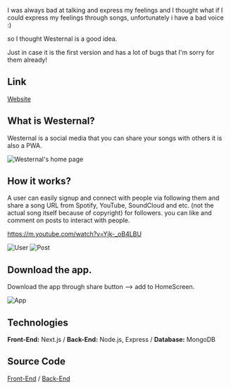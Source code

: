 I was always bad at talking and express my feelings and I thought what if I could express my feelings through songs, unfortunately i have a bad voice :)

so I thought Westernal is a good idea.

Just in case it is the first version and has a lot of bugs that I'm sorry for them already!

## Link
[Website](https://social-media-westernal.vercel.app/)

## What is Westernal?
Westernal is a social media that you can share your songs with others it is also a PWA.


![Westernal's home page](https://dev-to-uploads.s3.amazonaws.com/uploads/articles/3xfnajylsv0glu9qv6n0.jpeg)

## How it works?
A user can easily signup and connect with people via following them and share a song URL from Spotify, YouTube, SoundCloud and etc. (not the actual song itself because of copyright) for followers. you can like and comment on posts to interact with people.

https://m.youtube.com/watch?v=Yjk-_oB4LBU

![User](https://dev-to-uploads.s3.amazonaws.com/uploads/articles/2gbei9vfx3sdsmhc34hn.jpeg) ![Post](https://dev-to-uploads.s3.amazonaws.com/uploads/articles/bogqh3f0ljhzxy0svzpg.png)

## Download the app.
Download the app through share button --> add to HomeScreen.


![App](https://dev-to-uploads.s3.amazonaws.com/uploads/articles/bky7y3ulqp4vvo0kvmxf.png)

## Technologies
**Front-End:** Next.js /
**Back-End:** Node.js, Express /
**Database:** MongoDB

## Source Code
 [Front-End](https://github.com/westernal/social-media-frontend) /
 [Back-End](https://github.com/westernal/social-media-backend)





